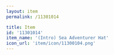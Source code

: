 ```yaml
---
layout: item
permalink: /11301014

title: Item
id: '11301014'
item_name: '(Intro) Sea Adventurer Hat'
icon_url: 'item/icon/11300104.png'
---
```

